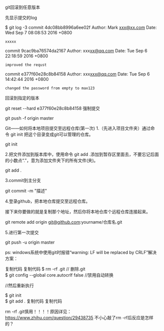 git回滚到任意版本

先显示提交的log

$ git log -3
commit 4dc08bb8996a6ee02f
Author: Mark <xxx@xx.com>
Date:   Wed Sep 7 08:08:53 2016 +0800

    xxxxx

commit 9cac9ba76574da2167
Author: xxx<xx@qq.com>
Date:   Tue Sep 6 22:18:59 2016 +0800

    improved the requst

commit e377f60e28c8b84158
Author: xxx<xxx@qq.com>
Date:   Tue Sep 6 14:42:44 2016 +0800

    changed the password from empty to max123
回滚到指定的版本

git reset --hard e377f60e28c8b84158
强制提交

git push -f origin master



Git——如何将本地项目提交至远程仓库(第一次)
1.（先进入项目文件夹）通过命令 git init 把这个目录变成git可以管理的仓库。

git init
 
2.把文件添加到版本库中，使用命令 git add .添加到暂存区里面去，不要忘记后面的小数点“.”，意为添加文件夹下的所有文件(夹)。

git add .
 

3.commit到主分支

git commit -m "描述" 
 

4.登录github，把本地仓库提交至远程仓库。

接下来你要做的就是复制那个地址，然后你将本地仓库个远程仓库连接起来。

git remote add origin git@github.com:yourname/仓库名.git  
 

5.进行第一次提交

git push -u origin master  
 

ps: windows系统中使用git时报错“warning: LF will be replaced by CRLF”解决方案：

复制代码
复制代码
$ rm -rf .git  // 删除.git  
$ git config --global core.autocrlf false  //禁用自动转换 

//然后重新执行

$ git init    
$ git add . 
复制代码
复制代码
 

rm -rf .git慎用！！！！原因详见：https://www.zhihu.com/question/29438735 不小心敲了rm -rf后反应是怎样的？